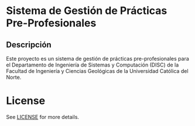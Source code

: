 # Sistema de Gestión de Prácticas Pre-Profesionales

## Descripción

Este proyecto es un sistema de gestión de prácticas pre-profesionales para el Departamento de Ingeniería de Sistemas y
Computación (DISC) de la Facultad de Ingeniería y Ciencias Geológicas de la Universidad Católica del Norte.

# License

See [LICENSE](LICENSE.txt) for more details.

